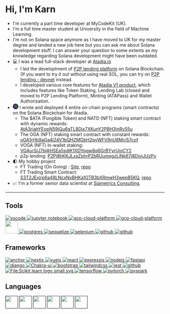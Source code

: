 # Hi, I'm Karn

- I'm currently a part time developer at MyCodeKit (UK).
- I'm a full time master student at University in the field of Machine Learning.
- I'm not on Solana space anymore as I have moved to UK for my master degree and landed a new job here but you can ask me about Solana development stuff. I can answer your question to some extents as my knowledge regarding Solana development might have been outdated.
- 💻 I was a lead full-stack developer at [Atadia.io](https://www.atadia.io/)
  - I led the developtment of [P2P lending platform](https://lending.atadia.io/) on Solana Blockchain. (If you want to try it out without using real SOL, you can try on [P2P lending - devnet](https://lendinglab-mg6fwvzq3a-as.a.run.app/) instead.
  - I developed various core features for [Atadia V1 product](https://product.atadia.io/), which includes features like Token Staking, Lending Lab (closed and moved to P2P Lending Platform), Minting (ATAPass) and Wallet Authorization.
- <img src="7187-solana.png" width="17px"> I wrote and deployed 4 entire on-chain programs (smart contracts) on the Solana Blockchain for Atadia.
  - The $ATA (Fungible Token) and NATD (NFT) staking smart contract with dynamic rewards: [AtA3riahYEopN59jQu6gTL8Dix7XKunY2PBH3jnRv55u](https://solscan.io/account/AtA3riahYEopN59jQu6gTL8Dix7XKunY2PBH3jnRv55u)
  - The OGA (NFT) staking smart contract with constant rewards: [oGA1rHb9aGa4i24V1bQHZMGbH2qyWFV9nU6Mcj57cof](https://solscan.io/account/oGA1rHb9aGa4i24V1bQHZMGbH2qyWFV9nU6Mcj57cof)
  - VOGA (NFT) in-wallet staking: [VGAurSiJ7bjAHSEa5sdiK1XDYqgw8q6GrBYyrUjoCY2](https://solscan.io/account/VGAurSiJ7bjAHSEa5sdiK1XDYqgw8q6GrBYyrUjoCY2)
  - p2p lending: [P2Pj8hKKJLxsZphrP2bRUumxgzLiNk67i8DjyjJUzPv](https://solscan.io/account/P2Pj8hKKJLxsZphrP2bRUumxgzLiNk67i8DjyjJUzPv)
- 🌓 My hobby project
  - FT Trading (On Going) : [Site](https://s3t-trade.vercel.app/), [repo](https://github.com/KKQanT/ft-trading-fe)
  - FT Trading Smart Contract: [S3T2JExjrp6a48LNcxNxBHKa1GTB3bXRmwH3wepB5KQ](https://solscan.io/account/S3T2JExjrp6a48LNcxNxBHKa1GTB3bXRmwH3wepB5KQ?cluster=devnet), [repo](https://github.com/KKQanT/ft-trading)
- 📈 I'm a former senior data scientist at [Siametrics Consulting](https://www.siametrics.com/).

---

## Tools

<a href="https://code.visualstudio.com/" target="_blank">
<img src="https://cdn.jsdelivr.net/gh/devicons/devicon/icons/vscode/vscode-original.svg" alt="vscode" width="40" height="40"/>
</a>
<a href="https://jupyter.org/" target="_blank">
<img src="https://cdn.jsdelivr.net/gh/devicons/devicon/icons/jupyter/jupyter-original-wordmark.svg"
alt="jupyter notebook" width="40" height="40"/>
</a>
<a href="https://cloud.google.com/" target="_blank">
<img src="https://cdn.jsdelivr.net/gh/devicons/devicon/icons/googlecloud/googlecloud-original.svg"
alt="gcp-cloud-platform" width="40"height="40"/>
</a>
<a href="https://cloud.google.com/" target="_blank">
<img src="https://cdn.jsdelivr.net/gh/devicons/devicon/icons/docker/docker-original-wordmark.svg"
alt="gcp-cloud-platform" width="40"height="40"/>
</a>
<a href="https://www.mongodb.com/" target="_blank">
<img src="https://cdn.jsdelivr.net/gh/devicons/devicon/icons/sqlalchemy/sqlalchemy-original.svg"
width="40" height="40">
</a>
<a href="https://www.postgresql.org/" target="_blank">
<img src="https://cdn.jsdelivr.net/gh/devicons/devicon/icons/postgresql/postgresql-original-wordmark.svg" alt="postgres"width="40" height="40"/>
</a>
<a href="https://sequelize.org/" target="_blank">
<img src="https://sequelize.org/img/logo.svg" alt="sequelize"width="40" height="40"/>
</a>
<a href="https://www.selenium.dev/" target="_blank">
<img src="https://cdn.jsdelivr.net/gh/devicons/devicon/icons/selenium/selenium-original.svg" 
alt="selenium"width="40" height="40"/>
</a>
<a href="https://github.com" target="_blank">
<img src="https://cdn.jsdelivr.net/gh/devicons/devicon/icons/github/github-original-wordmark.svg"
alt="github" width="40" height="40"/>
</a>
<a href="https://about.gitlab.com/" target="_blank">
<img src="https://cdn.jsdelivr.net/gh/devicons/devicon/icons/gitlab/gitlab-original-wordmark.svg" 
alt="github"width="40" height="40"/>
</a>


## Frameworks
<a href="https://www.anchor-lang.com/" target="_blank">
<img src="https://camo.githubusercontent.com/93cd8f703c9e5bb6fc83b0218e438c308458d9d5ae65678a5a14127f797e243a/68747470733a2f2f7062732e7477696d672e636f6d2f6d656469612f46565556614f3958454141756c764b3f666f726d61743d706e67266e616d653d736d616c6c"
alt="anchor"width="35" height="35">
</a>
<a href="https://nextjs.org/" target="_blank">
<img src="https://cdn.jsdelivr.net/gh/devicons/devicon/icons/nextjs/nextjs-original.svg" 
alt="nextjs"width="40" height="40"/>
</a>
<a href="https://vuejs.org/" target="_blank">
<img src="https://cdn.jsdelivr.net/gh/devicons/devicon/icons/vuejs/vuejs-original-wordmark.svg"
alt="vuejs"width="40" height="40"/>
</a>
<a href="https://react.dev/" target="_blank">
<img src="https://cdn.jsdelivr.net/gh/devicons/devicon/icons/react/react-original-wordmark.svg"
alt="react"width="40" height="40"/>
</a>
<a href="https://expressjs.com/" target="_blank">
<img src="https://cdn.jsdelivr.net/gh/devicons/devicon/icons/express/express-original.svg"
alt="expressjs"width="40" height="40"/>
</a>
<a href="https://nodejs.org/en" target="_blank">
<img src="https://cdn.jsdelivr.net/gh/devicons/devicon/icons/nodejs/nodejs-original-wordmark.svg"
alt="nodejs"width="40" height="40"/>
</a>
<a href="https://fastapi.tiangolo.com/" target="_blank">
<img src="https://cdn.jsdelivr.net/gh/devicons/devicon/icons/fastapi/fastapi-original.svg"
alt="fastapi"width="40" height="40">
</a>
<a href="https://www.djangoproject.com/" target="_blank">
<img src="https://cdn.jsdelivr.net/gh/devicons/devicon/icons/django/django-plain.svg"
alt="django"width="40" height="40">
</a>
<a href="https://chakra-ui.com/" target="_blank">
<img src="https://avatars.githubusercontent.com/u/54212428?s=200&v=4" 
alt="Chakra-ui" width="40" height="40">
</a>
<a href="https://getbootstrap.com/" target="_blank">
<img src="https://cdn.jsdelivr.net/gh/devicons/devicon/icons/bootstrap/bootstrap-original.svg"
alt="bootstrap" width="40" height="40">
</a>
<a href="https://tailwindcss.com/" target="_blank">
<img src="https://cdn.jsdelivr.net/gh/devicons/devicon@latest/icons/tailwindcss/tailwindcss-original.svg"
alt="tailwindcss" width="40" height="40">
</a>
<a href="https://jestjs.io/" target="_blank">
<img src="https://cdn.jsdelivr.net/gh/devicons/devicon@latest/icons/jest/jest-plain.svg" 
alt='jest' width="40" height="40"/>
</a>
<a href="https://socket.io/" target="_blank">
<img src="https://cdn.jsdelivr.net/gh/devicons/devicon/icons/socketio/socketio-original.svg" 
alt="github"width="40" height="40"/>
</a>
<a href="https://scikit-learn.org/stable/" target="_blank">
<img alt="File:Scikit learn logo small.svg" src="https://upload.wikimedia.org/wikipedia/commons/thumb/0/05/Scikit_learn_logo_small.svg/260px-Scikit_learn_logo_small.svg.png?20180808062052" width="74" height="40">
</a>
<a href="https://www.tensorflow.org/" target="_blank">
<img src="https://cdn.jsdelivr.net/gh/devicons/devicon/icons/tensorflow/tensorflow-original.svg"
alt='tensorflow' width="40" height="40">
</a>
<a href="https://pytorch.org/" target="_blank">
<img src="https://cdn.jsdelivr.net/gh/devicons/devicon/icons/pytorch/pytorch-original.svg"
alt='pytorch' width="40" height="40">
</a>
<a href="https://spark.apache.org/docs/latest/api/python/index.html#" target="_blank">
<img src="https://upload.wikimedia.org/wikipedia/commons/f/f3/Apache_Spark_logo.svg"
alt='pyspark' width="40" height="40">
</a>

## Languages

<a href="" target="_blank">
<img src="https://cdn.jsdelivr.net/gh/devicons/devicon/icons/typescript/typescript-plain.svg"
width="40" height="40"></a>
<a href="" target="_blank">
<img src="https://cdn.jsdelivr.net/gh/devicons/devicon/icons/javascript/javascript-plain.svg"
width="40" height="40"></a>
<a href="" target="_blank">
<img src="https://cdn.jsdelivr.net/gh/devicons/devicon/icons/css3/css3-original.svg" 
width="40" height="40"></a>
<a href="" target="_blank">
<img src="https://cdn.jsdelivr.net/gh/devicons/devicon/icons/html5/html5-original.svg"
width="40" height="40"></a>
<a href="" target="_blank">
<img src="https://cdn.jsdelivr.net/gh/devicons/devicon@latest/icons/rust/rust-original.svg"
width="40" height="40"></a>
<a href="" target="_blank">
<img src="https://cdn.jsdelivr.net/gh/devicons/devicon/icons/python/python-original.svg"
width="40" height="40"></a>
